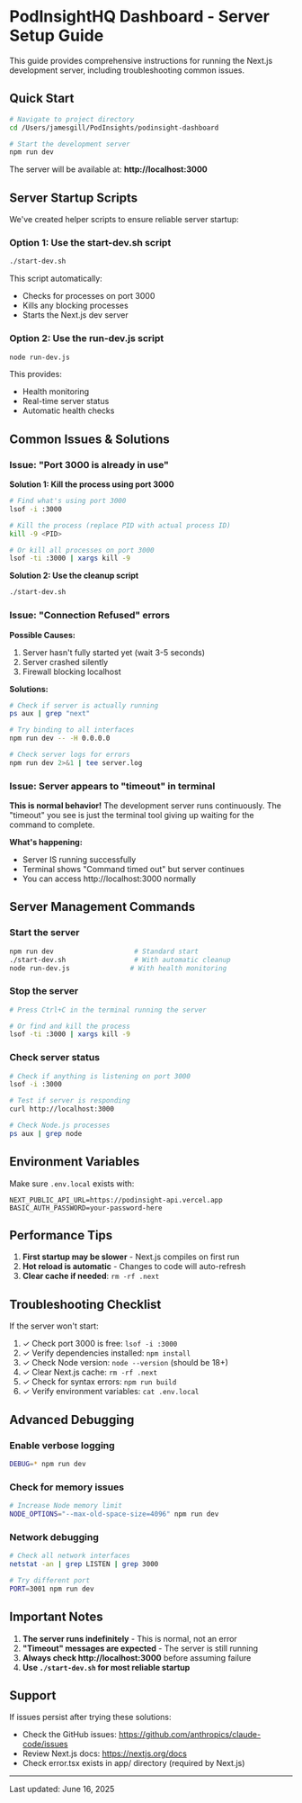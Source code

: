 # PodInsightHQ Dashboard - Server Setup Guide

This guide provides comprehensive instructions for running the Next.js development server, including troubleshooting common issues.

## Quick Start

```bash
# Navigate to project directory
cd /Users/jamesgill/PodInsights/podinsight-dashboard

# Start the development server
npm run dev
```

The server will be available at: **http://localhost:3000**

## Server Startup Scripts

We've created helper scripts to ensure reliable server startup:

### Option 1: Use the start-dev.sh script
```bash
./start-dev.sh
```
This script automatically:
- Checks for processes on port 3000
- Kills any blocking processes
- Starts the Next.js dev server

### Option 2: Use the run-dev.js script
```bash
node run-dev.js
```
This provides:
- Health monitoring
- Real-time server status
- Automatic health checks

## Common Issues & Solutions

### Issue: "Port 3000 is already in use"

**Solution 1: Kill the process using port 3000**
```bash
# Find what's using port 3000
lsof -i :3000

# Kill the process (replace PID with actual process ID)
kill -9 <PID>

# Or kill all processes on port 3000
lsof -ti :3000 | xargs kill -9
```

**Solution 2: Use the cleanup script**
```bash
./start-dev.sh
```

### Issue: "Connection Refused" errors

**Possible Causes:**
1. Server hasn't fully started yet (wait 3-5 seconds)
2. Server crashed silently
3. Firewall blocking localhost

**Solutions:**
```bash
# Check if server is actually running
ps aux | grep "next"

# Try binding to all interfaces
npm run dev -- -H 0.0.0.0

# Check server logs for errors
npm run dev 2>&1 | tee server.log
```

### Issue: Server appears to "timeout" in terminal

**This is normal behavior!** The development server runs continuously. The "timeout" you see is just the terminal tool giving up waiting for the command to complete.

**What's happening:**
- Server IS running successfully
- Terminal shows "Command timed out" but server continues
- You can access http://localhost:3000 normally

## Server Management Commands

### Start the server
```bash
npm run dev                    # Standard start
./start-dev.sh                 # With automatic cleanup
node run-dev.js               # With health monitoring
```

### Stop the server
```bash
# Press Ctrl+C in the terminal running the server

# Or find and kill the process
lsof -ti :3000 | xargs kill -9
```

### Check server status
```bash
# Check if anything is listening on port 3000
lsof -i :3000

# Test if server is responding
curl http://localhost:3000

# Check Node.js processes
ps aux | grep node
```

## Environment Variables

Make sure `.env.local` exists with:
```env
NEXT_PUBLIC_API_URL=https://podinsight-api.vercel.app
BASIC_AUTH_PASSWORD=your-password-here
```

## Performance Tips

1. **First startup may be slower** - Next.js compiles on first run
2. **Hot reload is automatic** - Changes to code will auto-refresh
3. **Clear cache if needed**: `rm -rf .next`

## Troubleshooting Checklist

If the server won't start:

1. ✓ Check port 3000 is free: `lsof -i :3000`
2. ✓ Verify dependencies installed: `npm install`
3. ✓ Check Node version: `node --version` (should be 18+)
4. ✓ Clear Next.js cache: `rm -rf .next`
5. ✓ Check for syntax errors: `npm run build`
6. ✓ Verify environment variables: `cat .env.local`

## Advanced Debugging

### Enable verbose logging
```bash
DEBUG=* npm run dev
```

### Check for memory issues
```bash
# Increase Node memory limit
NODE_OPTIONS="--max-old-space-size=4096" npm run dev
```

### Network debugging
```bash
# Check all network interfaces
netstat -an | grep LISTEN | grep 3000

# Try different port
PORT=3001 npm run dev
```

## Important Notes

1. **The server runs indefinitely** - This is normal, not an error
2. **"Timeout" messages are expected** - The server is still running
3. **Always check http://localhost:3000** before assuming failure
4. **Use `./start-dev.sh` for most reliable startup**

## Support

If issues persist after trying these solutions:
- Check the GitHub issues: https://github.com/anthropics/claude-code/issues
- Review Next.js docs: https://nextjs.org/docs
- Check error.tsx exists in app/ directory (required by Next.js)

---

Last updated: June 16, 2025
